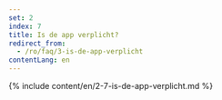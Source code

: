 ```yaml
---
set: 2
index: 7
title: Is de app verplicht?
redirect_from: 
  - /ro/faq/3-is-de-app-verplicht
contentLang: en
---
```

{% include content/en/2-7-is-de-app-verplicht.md %}
